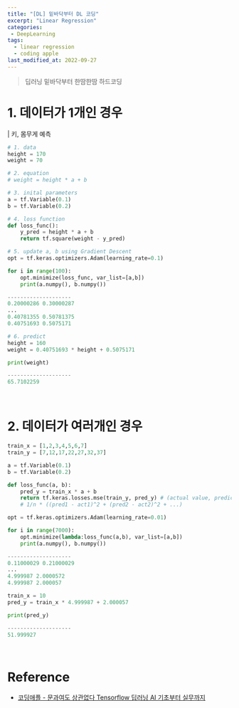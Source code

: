```yaml
---
title: "[DL] 밑바닥부터 DL 코딩"
excerpt: "Linear Regression"
categories:
 - DeepLearning
tags:
  - linear regression
  - coding apple
last_modified_at: 2022-09-27
---
```


> 딥러닝 밑바닥부터 한땀한땀 하드코딩

# 1. 데이터가 1개인 경우

| 키, 몸무게 예측

```python
# 1. data
height = 170
weight = 70

# 2. equation
# weight = height * a + b

# 3. inital parameters
a = tf.Variable(0.1)
b = tf.Variable(0.2)

# 4. loss function
def loss_func():
    y_pred = height * a + b
    return tf.square(weight - y_pred)

# 5. update a, b using Gradient Descent
opt = tf.keras.optimizers.Adam(learning_rate=0.1)

for i in range(100):
    opt.minimize(loss_func, var_list=[a,b])
    print(a.numpy(), b.numpy())

--------------------
0.20000286 0.30000287
...
0.40781355 0.50781375
0.40751693 0.5075171
```

```python
# 6. predict
height = 160
weight = 0.40751693 * height + 0.5075171

print(weight)

--------------------
65.7102259
```

<br>

# 2. 데이터가 여러개인 경우

```python
train_x = [1,2,3,4,5,6,7]
train_y = [7,12,17,22,27,32,37]

a = tf.Variable(0.1)
b = tf.Variable(0.2)

def loss_func(a, b):
    pred_y = train_x * a + b
    return tf.keras.losses.mse(train_y, pred_y) # (actual value, predicted value)
    # 1/n * ((pred1 - act1)^2 + (pred2 - act2)^2 + ...)

opt = tf.keras.optimizers.Adam(learning_rate=0.01)

for i in range(7000):
    opt.minimize(lambda:loss_func(a,b), var_list=[a,b])
    print(a.numpy(), b.numpy())

--------------------
0.11000029 0.21000029
...
4.999987 2.0000572
4.999987 2.000057
```

```python
train_x = 10
pred_y = train_x * 4.999987 + 2.000057

print(pred_y)

--------------------
51.999927
```

<br>

# Reference
+ [코딩애플 - 문과여도 상관없다 Tensorflow 딥러닝 AI 기초부터 실무까지](https://codingapple.com/course/python-deep-learning/)